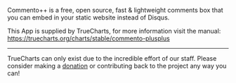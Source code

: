 Commento++ is a free, open source, fast & lightweight comments box that you can embed in your static website instead of Disqus.

This App is supplied by TrueCharts, for more information visit the manual: https://truecharts.org/charts/stable/commento-plusplus

---

TrueCharts can only exist due to the incredible effort of our staff.
Please consider making a [donation](https://truecharts.org/docs/about/sponsor) or contributing back to the project any way you can!
